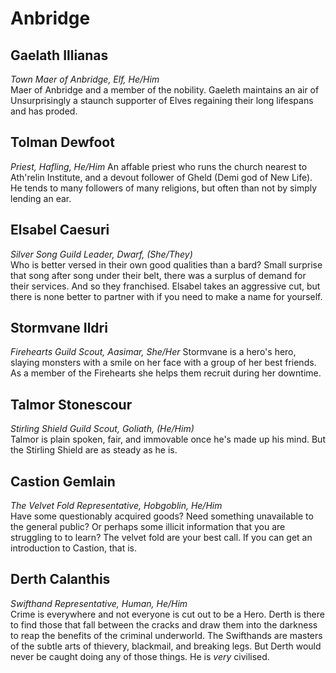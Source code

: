 # Anbridge
## Gaelath Illianas  
*Town Maer of Anbridge, Elf, He/Him*  
Maer of Anbridge and a member of the nobility. Gaeleth maintains an air of  Unsurprisingly a staunch supporter of Elves regaining their long lifespans and has proded.
## Tolman Dewfoot  
*Priest, Hafling, He/Him*
An affable priest who runs the church nearest to Ath'relin Institute, and a devout follower of Gheld (Demi god of New Life). He tends to many followers of many religions, but often than not by simply lending an ear. 
## Elsabel Caesuri  
*Silver Song Guild Leader, Dwarf, (She/They)*  
Who is better versed in their own good qualities than a bard? Small surprise that song after song under their belt, there was a surplus of demand for their services. And so they franchised. Elsabel takes an aggressive cut, but there is none better to partner with if you need to make a name for yourself.  
## Stormvane Ildri  
*Firehearts Guild Scout, Aasimar, She/Her*
Stormvane is a hero's hero, slaying monsters with a smile on her face with a group of her best friends. As a member of the Firehearts she helps them recruit during her downtime.  
## Talmor Stonescour  
*Stirling Shield Guild Scout, Goliath, (He/Him)*  
Talmor is plain spoken, fair, and immovable once he's made up his mind. But the Stirling Shield are as steady as he is.  
## Castion Gemlain  
*The Velvet Fold Representative, Hobgoblin, He/Him*  
Have some questionably acquired goods? Need something unavailable to the general public? Or perhaps some illicit information that you are struggling to to learn? The velvet fold are your best call. If you can get an introduction to Castion, that is.    
## Derth Calanthis  
*Swifthand Representative, Human, He/Him*  
Crime is everywhere and not everyone is cut out to be a Hero. Derth is there to find those that fall between the cracks and draw them into the darkness to reap the benefits of the criminal underworld. The Swifthands are masters of the subtle arts of thievery, blackmail, and breaking legs. But Derth would never be caught doing any of those things. He is *very* civilised.